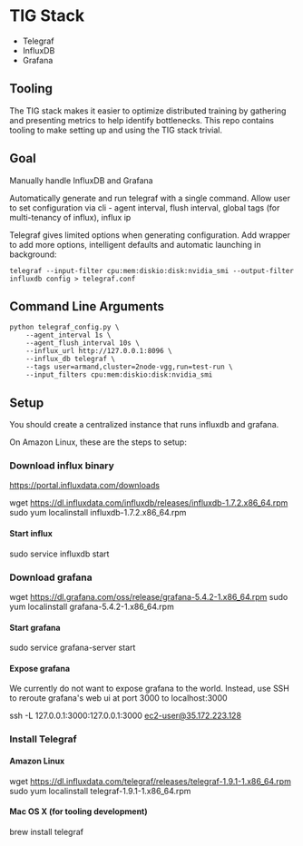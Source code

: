 # TIG Stack

- Telegraf
- InfluxDB
- Grafana

## Tooling

The TIG stack makes it easier to optimize distributed training by gathering and presenting metrics to help identify bottlenecks. This repo contains tooling to make setting up and using the TIG stack trivial. 

## Goal

Manually handle InfluxDB and Grafana

Automatically generate and run telegraf with a single command. Allow user to set configuration via cli - agent interval, flush interval, global tags (for multi-tenancy of influx), influx ip

Telegraf gives limited options when generating configuration. Add wrapper to add more options, intelligent defaults and automatic launching in background: 

`telegraf --input-filter cpu:mem:diskio:disk:nvidia_smi --output-filter influxdb config > telegraf.conf`


## Command Line Arguments


```
python telegraf_config.py \
    --agent_interval 1s \
    --agent_flush_interval 10s \
    --influx_url http://127.0.0.1:8096 \
    --influx_db telegraf \
    --tags user=armand,cluster=2node-vgg,run=test-run \
    --input_filters cpu:mem:diskio:disk:nvidia_smi 
```


## Setup

You should create a centralized instance that runs influxdb and grafana. 

On Amazon Linux, these are the steps to setup:

### Download influx binary

https://portal.influxdata.com/downloads

wget https://dl.influxdata.com/influxdb/releases/influxdb-1.7.2.x86_64.rpm
sudo yum localinstall influxdb-1.7.2.x86_64.rpm

#### Start influx
sudo service influxdb start

### Download grafana 

wget https://dl.grafana.com/oss/release/grafana-5.4.2-1.x86_64.rpm 
sudo yum localinstall grafana-5.4.2-1.x86_64.rpm 

#### Start grafana
sudo service grafana-server start

#### Expose grafana
We currently do not want to expose grafana to the world. Instead, use SSH to reroute grafana's web ui at port 3000 to localhost:3000

ssh -L 127.0.0.1:3000:127.0.0.1:3000 ec2-user@35.172.223.128

### Install Telegraf

#### Amazon Linux
wget https://dl.influxdata.com/telegraf/releases/telegraf-1.9.1-1.x86_64.rpm
sudo yum localinstall telegraf-1.9.1-1.x86_64.rpm

#### Mac OS X (for tooling development)
brew install telegraf